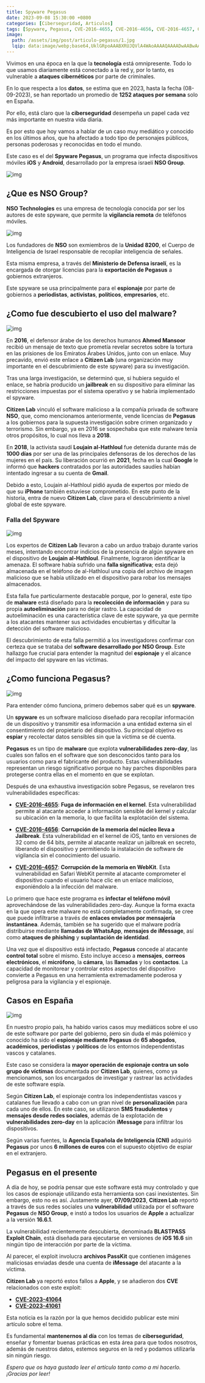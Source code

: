 ```yaml
---
title: Spyware Pegasus
date: 2023-09-08 15:30:00 +0800
categories: [Ciberseguridad, Articulos]
tags: [Spyware, Pegasus, CVE-2016-4655, CVE-2016-4656, CVE-2016-4657, CVE-2023-41064, CVE-2023-41061]
image:
  path: /assets/img/post/articulo-pegasus/1.jpg
  lqip: data:image/webp;base64,UklGRpoAAABXRUJQVlA4WAoAAAAQAAAADwAABwAAQUxQSDIAAAARL0AmbZurmr57yyIiqE8oiG0bejIYEQTgqiDA9vqnsUSI6H+oAERp2HZ65qP/VIAWAFZQOCBCAAAA8AEAnQEqEAAIAAVAfCWkAALp8sF8rgRgAP7o9FDvMCkMde9PK7euH5M1m6VWoDXf2FkP3BqV0ZYbO6NA/VFIAAAA
---
```


Vivimos en una época en la que la **tecnología** está omnipresente. Todo lo que usamos diariamente está conectado a la red y, por lo tanto, es vulnerable a **ataques cibernéticos** por parte de criminales.

En lo que respecta a los **datos**, se estima que en 2023, hasta la fecha (08-09-2023), se han reportado un promedio de **1252 ataques por semana** solo en España.

Por ello, está claro que la **ciberseguridad** desempeña un papel cada vez más importante en nuestra vida diaria.

Es por esto que hoy vamos a hablar de un caso muy mediático y conocido en los últimos años, que ha afectado a todo tipo de personajes públicos, personas poderosas y reconocidas en todo el mundo.

Este caso es el del **Spyware Pegasus**, un programa que infecta dispositivos móviles **iOS** y **Android**, desarrollado por la empresa israelí **NSO Group**.

![img](/assets/img/post/articulo-pegasus/7.jpg)

## **¿Que es NSO Group?**

**NSO Technologies** es una empresa de tecnología conocida por ser los autores de este spyware, que permite la **vigilancia remota** de teléfonos móviles.

![img](/assets/img/post/articulo-pegasus/2.jpg)

Los fundadores de **NSO** son exmiembros de la **Unidad 8200**, el Cuerpo de Inteligencia de Israel responsable de recopilar inteligencia de señales.

Esta misma empresa, a través del **Ministerio de Defensa israelí**, es la encargada de otorgar licencias para la **exportación de Pegasus** a gobiernos extranjeros.

Este spyware se usa principalmente para el **espionaje** por parte de gobiernos a **periodistas**, **activistas**, **políticos**, **empresarios**, etc.

## **¿Como fue descubierto el uso del malware?**

![img](/assets/img/post/articulo-pegasus/3.jpg)

En **2016**, el defensor árabe de los derechos humanos **Ahmed Mansoor** recibió un mensaje de texto que prometía revelar secretos sobre la tortura en las prisiones de los Emiratos Árabes Unidos, junto con un enlace. Muy precavido, envió este enlace a **Citizen Lab** (una organización muy importante en el descubrimiento de este spyware) para su investigación.

Tras una larga investigación, se determinó que, si hubiera seguido el enlace, se habría producido un **jailbreak** en su dispositivo para eliminar las restricciones impuestas por el sistema operativo y se habría implementado el spyware.

**Citizen Lab** vinculó el software malicioso a la compañía privada de software **NSO**, que, como mencionamos anteriormente, vende licencias de **Pegasus** a los gobiernos para la supuesta investigación sobre crimen organizado y terrorismo. Sin embargo, ya en 2016 se sospechaba que este malware tenía otros propósitos, lo cual nos lleva a **2018**.

En **2018**, la activista saudí **Loujain al-Hathloul** fue detenida durante más de **1000 días** por ser una de las principales defensoras de los derechos de las mujeres en el país. Su liberación ocurrió en **2021**, fecha en la cual **Google** le informó que **hackers** contratados por las autoridades saudíes habían intentado ingresar a su cuenta de **Gmail**.

Debido a esto, Loujain al-Hathloul pidió ayuda de expertos por miedo de que su **iPhone** también estuviese comprometido. En este punto de la historia, entra de nuevo **Citizen Lab**, clave para el descubrimiento a nivel global de este spyware.

### Falla del Spyware

![img](/assets/img/post/articulo-pegasus/4.png)

Los expertos de **Citizen Lab** llevaron a cabo un arduo trabajo durante varios meses, intentando encontrar indicios de la presencia de algún spyware en el dispositivo de **Loujain al-Hathloul**. Finalmente, lograron identificar la amenaza. El software había sufrido una **falla significativa**; esta dejó almacenada en el teléfono de al-Hathloul una copia del archivo de imagen malicioso que se había utilizado en el dispositivo para robar los mensajes almacenados.

Esta falla fue particularmente destacable porque, por lo general, este tipo de **malware** está diseñado para la **recolección de información** y para su propia **autoeliminación** para no dejar rastro. La capacidad de autoeliminación es una característica clave de este spyware, ya que permite a los atacantes mantener sus actividades encubiertas y dificultar la detección del software malicioso.

El descubrimiento de esta falla permitió a los investigadores confirmar con certeza que se trataba del **software desarrollado por NSO Group**. Este hallazgo fue crucial para entender la magnitud del **espionaje** y el alcance del impacto del spyware en las víctimas.

## **¿Como funciona Pegasus?**

![img](/assets/img/post/articulo-pegasus/5.jpg)

Para entender cómo funciona, primero debemos saber qué es un **spyware**.

Un **spyware** es un software malicioso diseñado para recopilar información de un dispositivo y transmitir esa información a una entidad externa sin el consentimiento del propietario del dispositivo. Su principal objetivo es **espiar** y recolectar datos sensibles sin que la víctima se dé cuenta.

**Pegasus** es un tipo de **malware** que explota **vulnerabilidades zero-day**, las cuales son fallos en el software que son desconocidos tanto para los usuarios como para el fabricante del producto. Estas vulnerabilidades representan un riesgo significativo porque no hay parches disponibles para protegerse contra ellas en el momento en que se explotan.

Después de una exhaustiva investigación sobre Pegasus, se revelaron tres vulnerabilidades específicas:

* **[CVE-2016-4655](https://www.incibe.es/incibe-cert/alerta-temprana/vulnerabilidades/cve-2016-4655)**: **Fuga de información en el kernel**. Esta vulnerabilidad permite al atacante acceder a información sensible del kernel y calcular su ubicación en la memoria, lo que facilita la explotación del sistema.

* **[CVE-2016-4656](https://nvd.nist.gov/vuln/detail/CVE-2016-4656)**: **Corrupción de la memoria del núcleo lleva a Jailbreak**. Esta vulnerabilidad en el kernel de iOS, tanto en versiones de 32 como de 64 bits, permite al atacante realizar un jailbreak en secreto, liberando el dispositivo y permitiendo la instalación de software de vigilancia sin el conocimiento del usuario.

* **[CVE-2016-4657](https://nvd.nist.gov/vuln/detail/CVE-2016-4657)**: **Corrupción de la memoria en WebKit**. Esta vulnerabilidad en Safari WebKit permite al atacante comprometer el dispositivo cuando el usuario hace clic en un enlace malicioso, exponiéndolo a la infección del malware.

Lo primero que hace este programa es **infectar el teléfono móvil** aprovechándose de las vulnerabilidades zero-day. Aunque la forma exacta en la que opera este malware no está completamente confirmada, se cree que puede infiltrarse a través de **enlaces enviados por mensajería instantánea**. Además, también se ha sugerido que el malware podría distribuirse mediante **llamadas de WhatsApp**, **mensajes de iMessage**, así como **ataques de phishing** y **suplantación de identidad**.

Una vez que el dispositivo está infectado, **Pegasus** concede al atacante **control total** sobre el mismo. Esto incluye acceso a **mensajes**, **correos electrónicos**, el **micrófono**, la **cámara**, las **llamadas** y los **contactos**. La capacidad de monitorear y controlar estos aspectos del dispositivo convierte a Pegasus en una herramienta extremadamente poderosa y peligrosa para la vigilancia y el espionaje.

## **Casos en España**

![img](/assets/img/post/articulo-pegasus/6.jpg)

En nuestro propio país, ha habido varios casos muy mediáticos sobre el uso de este software por parte del gobierno, pero sin duda el más polémico y conocido ha sido el **espionaje mediante Pegasus** de **65 abogados**, **académicos**, **periodistas** y **políticos** de los entornos independentistas vascos y catalanes.

Este caso se considera la **mayor operación de espionaje contra un solo grupo de víctimas** documentada por **Citizen Lab**, quienes, como ya mencionamos, son los encargados de investigar y rastrear las actividades de este software espía.

Según **Citizen Lab**, el espionaje contra los independentistas vascos y catalanes fue llevado a cabo con un gran nivel de **personalización** para cada uno de ellos. En este caso, se utilizaron **SMS fraudulentos** y **mensajes desde redes sociales**, además de la explotación de **vulnerabilidades zero-day** en la aplicación **iMessage** para infiltrar los dispositivos.

Según varias fuentes, la **Agencia Española de Inteligencia (CNI)** adquirió **Pegasus** por unos **6 millones de euros** con el supuesto objetivo de espiar en el extranjero.

## **Pegasus en el presente**

A día de hoy, se podría pensar que este software está muy controlado y que los casos de espionaje utilizando esta herramienta son casi inexistentes. Sin embargo, esto no es así. Justamente ayer, **07/09/2023**, **Citizen Lab** reportó a través de sus redes sociales una **vulnerabilidad** utilizada por el software **Pegasus** de **NSO Group**, e instó a todos los usuarios de **Apple** a actualizar a la versión **16.6.1**.

La vulnerabilidad recientemente descubierta, denominada **BLASTPASS Exploit Chain**, está diseñada para ejecutarse en versiones de **iOS 16.6** sin ningún tipo de interacción por parte de la víctima.

Al parecer, el exploit involucra **archivos PassKit** que contienen imágenes maliciosas enviadas desde una cuenta de **iMessage** del atacante a la víctima.

**Citizen Lab** ya reportó estos fallos a **Apple**, y se añadieron dos **CVE** relacionados con este exploit:

* **[CVE-2023-41064](https://nvd.nist.gov/vuln/detail/CVE-2023-41064)**
* **[CVE-2023-41061](https://nvd.nist.gov/vuln/detail/cve-2023-41061)**

Esta noticia es la razón por la que hemos decidido publicar este mini artículo sobre el tema.

Es fundamental **mantenernos al día** con los temas de **ciberseguridad**, enseñar y fomentar buenas prácticas en esta área para que todos nosotros, además de nuestros datos, estemos seguros en la red y podamos utilizarla sin ningún riesgo.

*Espero que os haya gustado leer el artículo tanto como a mi hacerlo. ¡Gracias por leer!*
